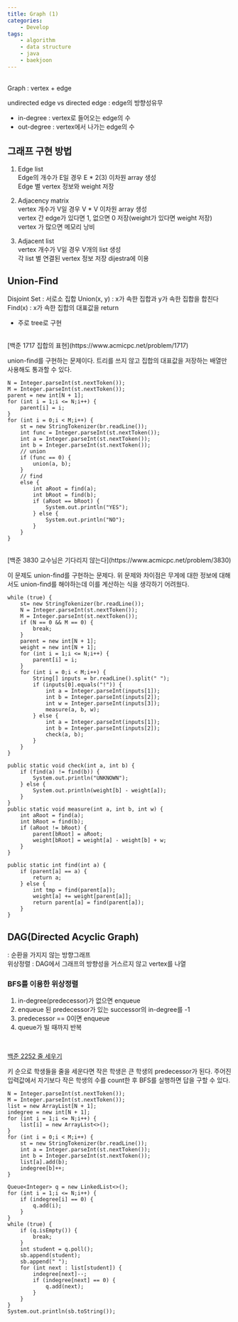 ```yaml
---
title: Graph (1)
categories: 
    - Develop
tags:
    - algorithm
    - data structure
    - java
    - baekjoon
---
```

<br>
Graph : vertex + edge

undirected edge vs directed edge : edge의 방향성유무

- in-degree : vertex로 들어오는 edge의 수
- out-degree : vertex에서 나가는 edge의 수

## 그래프 구현 방법

1) Edge list   
Edge의 개수가 E일 경우 E * 2(3) 이차원 array 생성   
Edge 별 vertex 정보와 weight 저장

2) Adjacency matrix   
vertex 개수가 V일 경우 V * V 이차원 array 생성   
vertex 간 edge가 있다면 1, 없으면 0 저장(weight가 있다면 weight 저장)   
vertex 가 많으면 메모리 낭비

3) Adjacent list   
vertex 개수가 V일 경우 V개의 list 생성   
각 list 별 연결된 vertex 정보 저장
dijestra에 이용

## Union-Find

Disjoint Set : 서로소 집합
Union(x, y) : x가 속한 집합과 y가 속한 집합을 합친다
Find(x) : x가 속한 집합의 대표값을 return
- 주로 tree로 구현
<br>
[백준 1717 집합의 표현](https://www.acmicpc.net/problem/1717)

union-find를 구현하는 문제이다. 트리를 쓰지 않고 집합의 대표값을 저장하는 배열만 사용해도 통과할 수 있다.

```
N = Integer.parseInt(st.nextToken());
M = Integer.parseInt(st.nextToken());
parent = new int[N + 1];
for (int i = 1;i <= N;i++) {
    parent[i] = i;
}
for (int i = 0;i < M;i++) {
    st = new StringTokenizer(br.readLine());
    int func = Integer.parseInt(st.nextToken());
    int a = Integer.parseInt(st.nextToken());
    int b = Integer.parseInt(st.nextToken());
    // union
    if (func == 0) {
        union(a, b);
    }
    // find
    else {
        int aRoot = find(a);
        int bRoot = find(b);
        if (aRoot == bRoot) {
            System.out.println("YES");
        } else {
            System.out.println("NO");
        }
    }
}
```
<br>
[백준 3830 교수님은 기다리지 않는다](https://www.acmicpc.net/problem/3830)

이 문제도 union-find를 구현하는 문제다. 위 문제와 차이점은 무게에 대한 정보에 대해서도 union-find를 해야하는데 이를 계산하는 식을 생각하기 어려웠다.

```
while (true) {
    st= new StringTokenizer(br.readLine());
    N = Integer.parseInt(st.nextToken());
    M = Integer.parseInt(st.nextToken());
    if (N == 0 && M == 0) {
        break;
    }
    parent = new int[N + 1];
    weight = new int[N + 1];
    for (int i = 1;i <= N;i++) {
        parent[i] = i;
    }
    for (int i = 0;i < M;i++) {
        String[] inputs = br.readLine().split(" ");
        if (inputs[0].equals("!")) {
            int a = Integer.parseInt(inputs[1]);
            int b = Integer.parseInt(inputs[2]);
            int w = Integer.parseInt(inputs[3]);
            measure(a, b, w);
        } else {
            int a = Integer.parseInt(inputs[1]);
            int b = Integer.parseInt(inputs[2]);
            check(a, b);
        }
    }
}

public static void check(int a, int b) {
    if (find(a) != find(b)) {
        System.out.println("UNKNOWN");
    } else {
        System.out.println(weight[b] - weight[a]);
    }
}
public static void measure(int a, int b, int w) {
    int aRoot = find(a);
    int bRoot = find(b);
    if (aRoot != bRoot) {
        parent[bRoot] = aRoot;
        weight[bRoot] = weight[a] - weight[b] + w;
    }
}

public static int find(int a) {
    if (parent[a] == a) {
        return a;
    } else {
        int tmp = find(parent[a]);
        weight[a] += weight[parent[a]];
        return parent[a] = find(parent[a]);
    }
}
```

## DAG(Directed Acyclic Graph)
: 순환을 가지지 않는 방향그래프   
위상정렬 : DAG에서 그래프의 방향성을 거스르지 않고 vertex를 나열  

### BFS를 이용한 위상정렬

1. in-degree(predecessor)가 없으면 enqueue   
2. enqueue 된 predecessor가 있는 successor의 in-degree를 -1   
3. predecessor == 0이면 enqueue   
4. queue가 빌 때까지 반복   

<br>

[백준 2252 줄 세우기](https://www.acmicpc.net/problem/2252)

키 순으로 학생들을 줄을 세운다면 작은 학생은 큰 학생의 predecessor가 된다. 주어진 입력값에서 자기보다 작은 학생의 수를 count한 후 BFS를 실행하면 답을 구할 수 있다.

```
N = Integer.parseInt(st.nextToken());
M = Integer.parseInt(st.nextToken());
list = new ArrayList[N + 1];
indegree = new int[N + 1];
for (int i = 1;i <= N;i++) {
    list[i] = new ArrayList<>();
}
for (int i = 0;i < M;i++) {
    st = new StringTokenizer(br.readLine());
    int a = Integer.parseInt(st.nextToken());
    int b = Integer.parseInt(st.nextToken());
    list[a].add(b);
    indegree[b]++;
}

Queue<Integer> q = new LinkedList<>();
for (int i = 1;i <= N;i++) {
    if (indegree[i] == 0) {
        q.add(i);
    }
}
while (true) {
    if (q.isEmpty()) {
        break;
    }
    int student = q.poll();
    sb.append(student);
    sb.append(" ");
    for (int next : list[student]) {
        indegree[next]--;
        if (indegree[next] == 0) {
            q.add(next);
        }
    }	
}
System.out.println(sb.toString());
```


